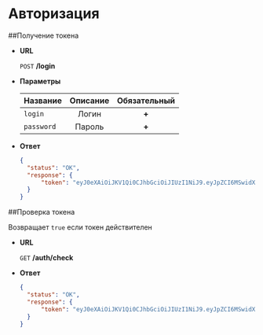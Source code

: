 # Авторизация

##Получение токена

* **URL**

    `POST`  **/login**
    
* **Параметры**

  | Название      | Описание  | Обязательный |
  |:--------------|:---------:| :-----------:|
  | `login`       | Логин     | **+**        |
  | `password`    | Пароль    | **+**        |

* **Ответ**

	```json
	{
	  "status": "OK",
	  "response": {
	      "token": "eyJ0eXAiOiJKV1Qi0CJhbGciOiJIUzI1NiJ9.eyJpZCI6MSwidXNlcm5hbWUiOiJhZG1pbiIsImZpcnN0X25hbWUiOiJcdTA0MTBcdTA0MzRcdTA0M2NcdTA0MzhcdTA0M2QiLCJtaWRkbGVfbmFtZSI6bnVsbCwibGFzdF9uYW1lIjoiXHUwNDEwXHUwNDM0XHUwNDNjXHUwNDM4XHUwNDNkXHUwNDQxXHUwNDNhXHUwNDM4XHUwNDM5IiwiZW1haWwiOiJhZG1pbkBtaXJyb3JzLXBob3RvLnJ1Iiwicm9sZV9pZCI6Miwicm9sZV9waHJhc2UiOiJ1c2VyLnJvbGVzLmFkbWluIiwiYXZhdGFyIjoiIn0.STzqaq2NCTbDxO6wFHBx-sup2wIPibUCE7SztbQEhN8"
	  }
	}
	```
	
##Проверка токена

Возвращает `true` если токен действителен

* **URL**

    `GET`  **/auth/check**

* **Ответ**

	```json
	{
	  "status": "OK",
	  "response": {
	      "token": "eyJ0eXAiOiJKV1Qi0CJhbGciOiJIUzI1NiJ9.eyJpZCI6MSwidXNlcm5hbWUiOiJhZG1pbiIsImZpcnN0X25hbWUiOiJcdTA0MTBcdTA0MzRcdTA0M2NcdTA0MzhcdTA0M2QiLCJtaWRkbGVfbmFtZSI6bnVsbCwibGFzdF9uYW1lIjoiXHUwNDEwXHUwNDM0XHUwNDNjXHUwNDM4XHUwNDNkXHUwNDQxXHUwNDNhXHUwNDM4XHUwNDM5IiwiZW1haWwiOiJhZG1pbkBtaXJyb3JzLXBob3RvLnJ1Iiwicm9sZV9pZCI6Miwicm9sZV9waHJhc2UiOiJ1c2VyLnJvbGVzLmFkbWluIiwiYXZhdGFyIjoiIn0.STzqaq2NCTbDxO6wFHBx-sup2wIPibUCE7SztbQEhN8"
	  }
	}
	```